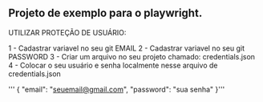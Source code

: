 ## Projeto de exemplo para o playwright.


UTILIZAR PROTEÇÃO DE USUÁRIO:

1 - Cadastrar variavel no seu git EMAIL
2 - Cadastrar variavel no seu git PASSWORD
3 - Criar um arquivo no seu projeto chamado: credentials.json
4 - Colocar o seu usuário e senha localmente nesse arquivo de credentials.json

'''
{
 "email": "seuemail@gmail.com",
 "password": "sua senha"
}'''
